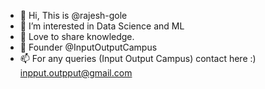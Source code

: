 - 👋 Hi, This is @rajesh-gole
- 👀 I’m interested in Data Science and ML
- 💞️ Love to share knowledge.
- 🌱 Founder @InputOutputCampus 
- 📫 For any queries (Input Output Campus) contact here :) inpput.outpput@gmail.com

<!---
rajesh-gole/rajesh-gole is a ✨ special ✨ repository .
--->
